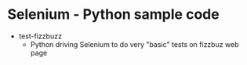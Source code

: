 # Selenium - Python sample code

* test-fizzbuzz
	* Python driving Selenium to do very "basic" tests on fizzbuz web page 
